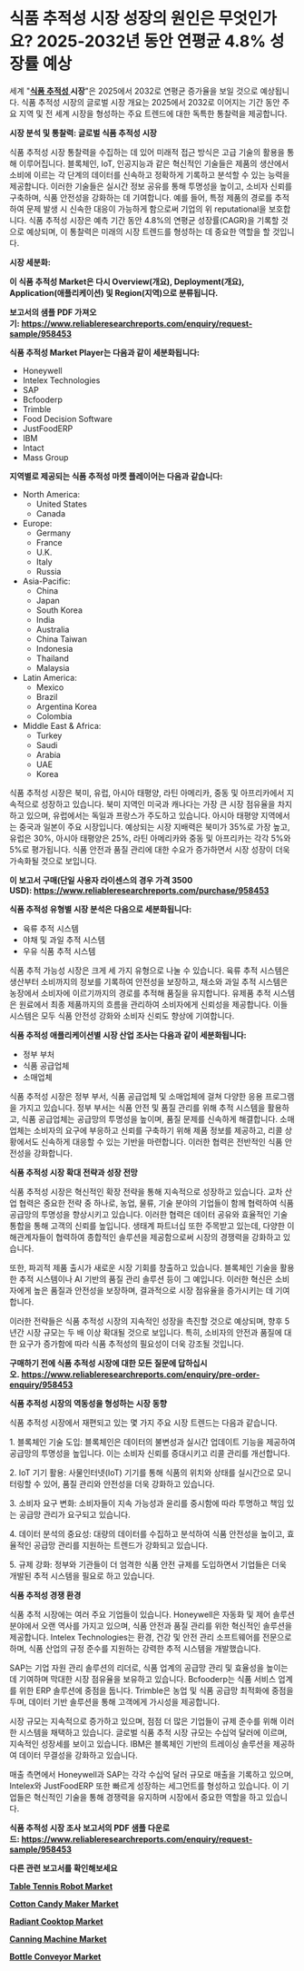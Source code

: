 <p><h1>식품 추적성 시장 성장의 원인은 무엇인가요? 2025-2032년 동안 연평균 4.8% 성장률 예상</h1></p><p>세계 "<strong><a href="https://www.reliableresearchreports.com/food-traceability-r958453?utm_campaign=106&utm_medium=8&utm_source=Github&utm_content=ia&utm_term=22022025&utm_id=food-traceability">식품 추적성&nbsp;</a></strong><strong>시장</strong>"은 2025에서 2032로 연평균 증가율을 보일 것으로 예상됩니다. 식품 추적성 시장의 글로벌 시장 개요는 2025에서 2032로 이어지는 기간 동안 주요 지역 및 전 세계 시장을 형성하는 주요 트렌드에 대한 독특한 통찰력을 제공합니다.</p>
<p><strong>시장 분석 및 통찰력: 글로벌 식품 추적성 시장</strong></p>
<p><p>식품 추적성 시장 통찰력을 수집하는 데 있어 미래적 접근 방식은 고급 기술의 활용을 통해 이루어집니다. 블록체인, IoT, 인공지능과 같은 혁신적인 기술들은 제품의 생산에서 소비에 이르는 각 단계의 데이터를 신속하고 정확하게 기록하고 분석할 수 있는 능력을 제공합니다. 이러한 기술들은 실시간 정보 공유를 통해 투명성을 높이고, 소비자 신뢰를 구축하며, 식품 안전성을 강화하는 데 기여합니다. 예를 들어, 특정 제품의 경로를 추적하여 문제 발생 시 신속한 대응이 가능하게 함으로써 기업의 위 reputational을 보호합니다. 식품 추적성 시장은 예측 기간 동안 4.8%의 연평균 성장률(CAGR)을 기록할 것으로 예상되며, 이 통찰력은 미래의 시장 트렌드를 형성하는 데 중요한 역할을 할 것입니다.</p><a href="%7CAUTHORITHY_DOMAIN_URL%7C?utm_campaign=106&utm_medium=8&utm_source=Github&utm_content=ia&utm_term=22022025&utm_id=food-traceability"></a></p>
<p><strong>시장 세분화:</strong></p>
<p><strong>이 식품 추적성 Market은 다시 Overview(개요), Deployment(개요), Application(애플리케이션) 및 Region(지역)으로 분류됩니다.</strong></p>
<p><strong>보고서의 샘플 PDF 가져오기:&nbsp;<a href="https://www.reliableresearchreports.com/enquiry/request-sample/958453?utm_campaign=106&utm_medium=8&utm_source=Github&utm_content=ia&utm_term=22022025&utm_id=food-traceability">https://www.reliableresearchreports.com/enquiry/request-sample/958453</a></strong><strong></strong></p>
<p><strong>식품 추적성 Market Player는 다음과 같이 세분화됩니다:</strong></p>
<p><ul><li>Honeywell</li><li>Intelex Technologies</li><li>SAP</li><li>Bcfooderp</li><li>Trimble</li><li>Food Decision Software</li><li>JustFoodERP</li><li>IBM</li><li>Intact</li><li>Mass Group</li></ul></p>
<p><strong>지역별로 제공되는 식품 추적성 마켓 플레이어는 다음과 같습니다:</strong></p>
<p><ul>
    <li>
        North America:
        <ul>
            <li>United States</li>
            <li>Canada</li>
        </ul>
    </li>
    <li>
        Europe:
        <ul>
            <li>Germany</li>
            <li>France</li>
            <li>U.K.</li>
            <li>Italy</li>
            <li>Russia</li>
        </ul>
    </li>
    <li>
        Asia-Pacific:
        <ul>
            <li>China</li>
            <li>Japan</li>
            <li>South Korea</li>
            <li>India</li>
            <li>Australia</li>
            <li>China Taiwan</li>
            <li>Indonesia</li>
            <li>Thailand</li>
            <li>Malaysia</li>
        </ul>
    </li>
    <li>
        Latin America:
        <ul>
            <li>Mexico</li>
            <li>Brazil</li>
            <li>Argentina Korea</li>
            <li>Colombia</li>
        </ul>
    </li>
    <li>
        Middle East & Africa:
        <ul>
            <li>Turkey</li>
            <li>Saudi</li>
            <li>Arabia</li>
            <li>UAE</li>
            <li>Korea</li>
        </ul>
    </li>
    </ul></p>
<p><p>식품 추적성 시장은 북미, 유럽, 아시아 태평양, 라틴 아메리카, 중동 및 아프리카에서 지속적으로 성장하고 있습니다. 북미 지역인 미국과 캐나다는 가장 큰 시장 점유율을 차지하고 있으며, 유럽에서는 독일과 프랑스가 주도하고 있습니다. 아시아 태평양 지역에서는 중국과 일본이 주요 시장입니다. 예상되는 시장 지배력은 북미가 35%로 가장 높고, 유럽은 30%, 아시아 태평양은 25%, 라틴 아메리카와 중동 및 아프리카는 각각 5%와 5%로 평가됩니다. 식품 안전과 품질 관리에 대한 수요가 증가하면서 시장 성장이 더욱 가속화될 것으로 보입니다.</p></p>
<p><strong>이 보고서 구매(단일 사용자 라이센스의 경우 가격 3500 USD):&nbsp;<a href="https://www.reliableresearchreports.com/purchase/958453?utm_campaign=106&utm_medium=8&utm_source=Github&utm_content=ia&utm_term=22022025&utm_id=food-traceability">https://www.reliableresearchreports.com/purchase/958453</a></strong></p>
<p><strong>식품 추적성 유형별 시장 분석은 다음으로 세분화됩니다:</strong></p>
<p><ul><li>육류 추적 시스템</li><li>야채 및 과일 추적 시스템</li><li>우유 식품 추적 시스템</li></ul></p>
<p><p>식품 추적 가능성 시장은 크게 세 가지 유형으로 나눌 수 있습니다. 육류 추적 시스템은 생산부터 소비까지의 정보를 기록하여 안전성을 보장하고, 채소와 과일 추적 시스템은 농장에서 소비자에 이르기까지의 경로를 추적해 품질을 유지합니다. 유제품 추적 시스템은 원료에서 최종 제품까지의 흐름을 관리하여 소비자에게 신뢰성을 제공합니다. 이들 시스템은 모두 식품 안전성 강화와 소비자 신뢰도 향상에 기여합니다.</p></p>
<p><strong>식품 추적성 애플리케이션별 시장 산업 조사는 다음과 같이 세분화됩니다:</strong></p>
<p><ul><li>정부 부처</li><li>식품 공급업체</li><li>소매업체</li></ul></p>
<p><p>식품 추적성 시장은 정부 부서, 식품 공급업체 및 소매업체에 걸쳐 다양한 응용 프로그램을 가지고 있습니다. 정부 부서는 식품 안전 및 품질 관리를 위해 추적 시스템을 활용하고, 식품 공급업체는 공급망의 투명성을 높이며, 품질 문제를 신속하게 해결합니다. 소매업체는 소비자의 요구에 부응하고 신뢰를 구축하기 위해 제품 정보를 제공하고, 리콜 상황에서도 신속하게 대응할 수 있는 기반을 마련합니다. 이러한 협력은 전반적인 식품 안전성을 강화합니다.</p></p>
<p><strong>식품 추적성 시장 확대 전략과 성장 전망</strong></p>
<p><p>식품 추적성 시장은 혁신적인 확장 전략을 통해 지속적으로 성장하고 있습니다. 교차 산업 협력은 중요한 전략 중 하나로, 농업, 물류, 기술 분야의 기업들이 함께 협력하여 식품 공급망의 투명성을 향상시키고 있습니다. 이러한 협력은 데이터 공유와 효율적인 기술 통합을 통해 고객의 신뢰를 높입니다. 생태계 파트너십 또한 주목받고 있는데, 다양한 이해관계자들이 협력하여 종합적인 솔루션을 제공함으로써 시장의 경쟁력을 강화하고 있습니다. </p><p>또한, 파괴적 제품 출시가 새로운 시장 기회를 창출하고 있습니다. 블록체인 기술을 활용한 추적 시스템이나 AI 기반의 품질 관리 솔루션 등이 그 예입니다. 이러한 혁신은 소비자에게 높은 품질과 안전성을 보장하며, 결과적으로 시장 점유율을 증가시키는 데 기여합니다. </p><p>이러한 전략들은 식품 추적성 시장의 지속적인 성장을 촉진할 것으로 예상되며, 향후 5년간 시장 규모는 두 배 이상 확대될 것으로 보입니다. 특히, 소비자의 안전과 품질에 대한 요구가 증가함에 따라 식품 추적성의 필요성이 더욱 강조될 것입니다.</p></p>
<p><strong>구매하기 전에 식품 추적성 시장에 대한 모든 질문에 답하십시오.&nbsp;<a href="https://www.reliableresearchreports.com/enquiry/pre-order-enquiry/958453?utm_campaign=106&utm_medium=8&utm_source=Github&utm_content=ia&utm_term=22022025&utm_id=food-traceability">https://www.reliableresearchreports.com/enquiry/pre-order-enquiry/958453</a></strong><strong></strong></p>
<p><strong>식품 추적성 시장의 역동성을 형성하는 시장 동향</strong></p>
<p><p>식품 추적성 시장에서 재편되고 있는 몇 가지 주요 시장 트렌드는 다음과 같습니다.</p><p>1. 블록체인 기술 도입: 블록체인은 데이터의 불변성과 실시간 업데이트 기능을 제공하여 공급망의 투명성을 높입니다. 이는 소비자 신뢰를 증대시키고 리콜 관리를 개선합니다.</p><p>2. IoT 기기 활용: 사물인터넷(IoT) 기기를 통해 식품의 위치와 상태를 실시간으로 모니터링할 수 있어, 품질 관리와 안전성을 더욱 강화하고 있습니다.</p><p>3. 소비자 요구 변화: 소비자들이 지속 가능성과 윤리를 중시함에 따라 투명하고 책임 있는 공급망 관리가 요구되고 있습니다.</p><p>4. 데이터 분석의 중요성: 대량의 데이터를 수집하고 분석하여 식품 안전성을 높이고, 효율적인 공급망 관리를 지원하는 트렌드가 강화되고 있습니다.</p><p>5. 규제 강화: 정부와 기관들이 더 엄격한 식품 안전 규제를 도입하면서 기업들은 더욱 개발된 추적 시스템을 필요로 하고 있습니다.</p></p>
<p><strong>식품 추적성 경쟁 환경</strong></p>
<p><p>식품 추적 시장에는 여러 주요 기업들이 있습니다. Honeywell은 자동화 및 제어 솔루션 분야에서 오랜 역사를 가지고 있으며, 식품 안전과 품질 관리를 위한 혁신적인 솔루션을 제공합니다. Intelex Technologies는 환경, 건강 및 안전 관리 소프트웨어를 전문으로 하며, 식품 산업의 규정 준수를 지원하는 강력한 추적 시스템을 개발했습니다.</p><p>SAP는 기업 자원 관리 솔루션의 리더로, 식품 업계의 공급망 관리 및 효율성을 높이는 데 기여하며 막대한 시장 점유율을 보유하고 있습니다. Bcfooderp는 식품 서비스 업계를 위한 ERP 솔루션에 중점을 둡니다. Trimble은 농업 및 식품 공급망 최적화에 중점을 두며, 데이터 기반 솔루션을 통해 고객에게 가시성을 제공합니다.</p><p>시장 규모는 지속적으로 증가하고 있으며, 점점 더 많은 기업들이 규제 준수를 위해 이러한 시스템을 채택하고 있습니다. 글로벌 식품 추적 시장 규모는 수십억 달러에 이르며, 지속적인 성장세를 보이고 있습니다. IBM은 블록체인 기반의 트레이싱 솔루션을 제공하여 데이터 무결성을 강화하고 있습니다.</p><p>매출 측면에서 Honeywell과 SAP는 각각 수십억 달러 규모로 매출을 기록하고 있으며, Intelex와 JustFoodERP 또한 빠르게 성장하는 세그먼트를 형성하고 있습니다. 이 기업들은 혁신적인 기술을 통해 경쟁력을 유지하며 시장에서 중요한 역할을 하고 있습니다.</p></p>
<p><strong>식품 추적성 시장 조사 보고서의 PDF 샘플 다운로드:&nbsp;<a href="https://www.reliableresearchreports.com/enquiry/request-sample/958453?utm_campaign=106&utm_medium=8&utm_source=Github&utm_content=ia&utm_term=22022025&utm_id=food-traceability">https://www.reliableresearchreports.com/enquiry/request-sample/958453</a></strong></p>
<p><strong></strong></p>
<p><strong></strong></p>
<p><strong></strong></p>
<p><strong></strong></p>
<p><strong>다른 관련 보고서를 확인해보세요</strong></p>
<p><strong><p><a href="https://github.com/ahamdyzabira4/Market-Research-Report-List-1/blob/main/table-tennis-robot-market.md?utm_campaign=106&utm_medium=8&utm_source=Github&utm_content=ia&utm_term=22022025&utm_id=food-traceability">Table Tennis Robot Market</a></p><p><a href="https://github.com/voigttyagi/Market-Research-Report-List-1/blob/main/cotton-candy-maker-market.md?utm_campaign=106&utm_medium=8&utm_source=Github&utm_content=ia&utm_term=22022025&utm_id=food-traceability">Cotton Candy Maker Market</a></p><p><a href="https://github.com/saroarmaicky/Market-Research-Report-List-1/blob/main/radiant-cooktop-market.md?utm_campaign=106&utm_medium=8&utm_source=Github&utm_content=ia&utm_term=22022025&utm_id=food-traceability">Radiant Cooktop Market</a></p><p><a href="https://github.com/saoutiguarro/Market-Research-Report-List-1/blob/main/canning-machine-market.md?utm_campaign=106&utm_medium=8&utm_source=Github&utm_content=ia&utm_term=22022025&utm_id=food-traceability">Canning Machine Market</a></p><p><a href="https://github.com/jenithschijf/Market-Research-Report-List-1/blob/main/bottle-conveyor-market.md?utm_campaign=106&utm_medium=8&utm_source=Github&utm_content=ia&utm_term=22022025&utm_id=food-traceability">Bottle Conveyor Market</a></p></strong></p>